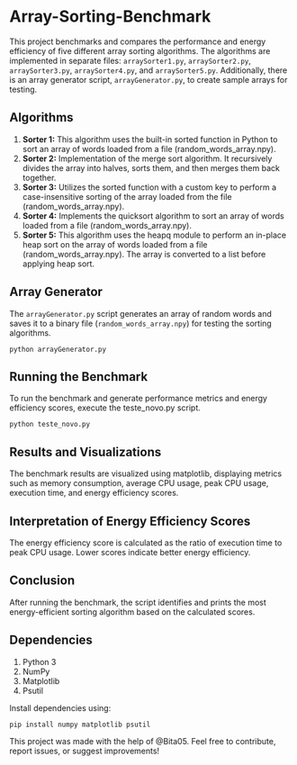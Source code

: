 # Array-Sorting-Benchmark
This project benchmarks and compares the performance and energy efficiency of five different array sorting algorithms. The algorithms are implemented in separate files: `arraySorter1.py`, `arraySorter2.py`, `arraySorter3.py`, `arraySorter4.py`, and `arraySorter5.py`. Additionally, there is an array generator script, `arrayGenerator.py`, to create sample arrays for testing.

## Algorithms

1. **Sorter 1:** This algorithm uses the built-in sorted function in Python to sort an array of words loaded from a file (random_words_array.npy).
2. **Sorter 2:** Implementation of the merge sort algorithm. It recursively divides the array into halves, sorts them, and then merges them back together.
3. **Sorter 3:** Utilizes the sorted function with a custom key to perform a case-insensitive sorting of the array loaded from the file (random_words_array.npy).
4. **Sorter 4:** Implements the quicksort algorithm to sort an array of words loaded from a file (random_words_array.npy).
5. **Sorter 5:** This algorithm uses the heapq module to perform an in-place heap sort on the array of words loaded from a file (random_words_array.npy). The array is converted to a list before applying heap sort.

## Array Generator

The `arrayGenerator.py` script generates an array of random words and saves it to a binary file (`random_words_array.npy`) for testing the sorting algorithms.

```python arrayGenerator.py``` 

## Running the Benchmark
To run the benchmark and generate performance metrics and energy efficiency scores, execute the teste_novo.py script.

```python teste_novo.py``` 

## Results and Visualizations
The benchmark results are visualized using matplotlib, displaying metrics such as memory consumption, average CPU usage, peak CPU usage, execution time, and energy efficiency scores.

## Interpretation of Energy Efficiency Scores
The energy efficiency score is calculated as the ratio of execution time to peak CPU usage. Lower scores indicate better energy efficiency.

## Conclusion
After running the benchmark, the script identifies and prints the most energy-efficient sorting algorithm based on the calculated scores.

## Dependencies
1. Python 3
2. NumPy
3. Matplotlib
4. Psutil

Install dependencies using:

```pip install numpy matplotlib psutil``` 

This project was made with the help of @Bita05.
Feel free to contribute, report issues, or suggest improvements!
